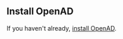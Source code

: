 ## Install OpenAD

If you haven't already, [install OpenAD](/documentation/installation.md#installing-openad).